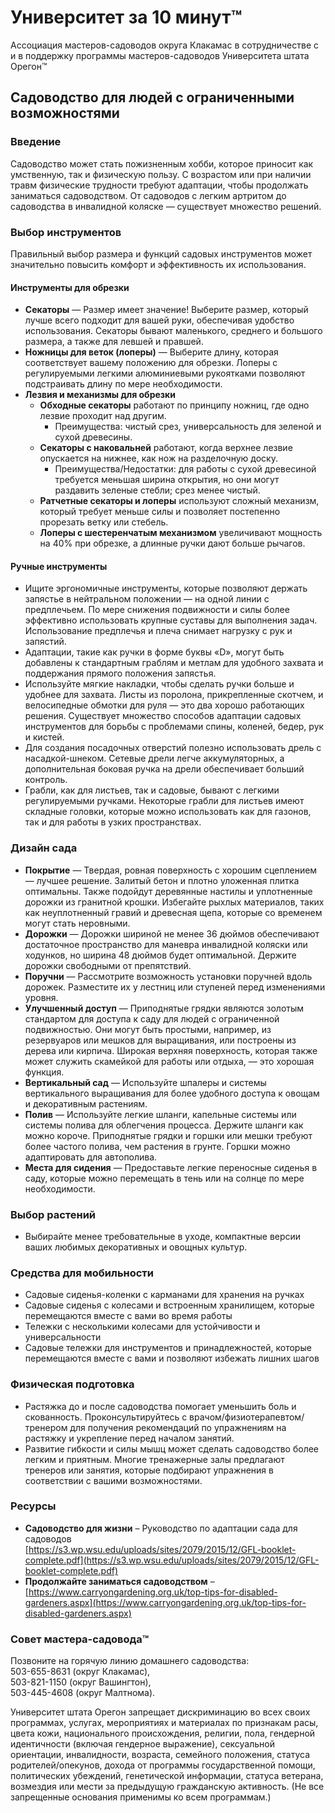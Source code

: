 # Университет за 10 минут™  
Ассоциация мастеров-садоводов округа Клакамас в сотрудничестве с и в поддержку программы мастеров-садоводов Университета штата Орегон™  

## Садоводство для людей с ограниченными возможностями  

### Введение  
Садоводство может стать пожизненным хобби, которое приносит как умственную, так и физическую пользу. С возрастом или при наличии травм физические трудности требуют адаптации, чтобы продолжать заниматься садоводством. От садоводов с легким артритом до садоводства в инвалидной коляске — существует множество решений.  

### Выбор инструментов  
Правильный выбор размера и функций садовых инструментов может значительно повысить комфорт и эффективность их использования.  

#### Инструменты для обрезки  
- **Секаторы** — Размер имеет значение! Выберите размер, который лучше всего подходит для вашей руки, обеспечивая удобство использования. Секаторы бывают маленького, среднего и большого размера, а также для левшей и правшей.  
- **Ножницы для веток (лоперы)** — Выберите длину, которая соответствует вашему положению для обрезки. Лоперы с регулируемыми легкими алюминиевыми рукоятками позволяют подстраивать длину по мере необходимости.  
- **Лезвия и механизмы для обрезки**  
  - **Обходные секаторы** работают по принципу ножниц, где одно лезвие проходит над другим.  
    - Преимущества: чистый срез, универсальность для зеленой и сухой древесины.  
  - **Секаторы с наковальней** работают, когда верхнее лезвие опускается на нижнее, как нож на разделочную доску.  
    - Преимущества/Недостатки: для работы с сухой древесиной требуется меньшая ширина открытия, но они могут раздавить зеленые стебли; срез менее чистый.  
  - **Ратчетные секаторы и лоперы** используют сложный механизм, который требует меньше силы и позволяет постепенно прорезать ветку или стебель.  
  - **Лоперы с шестеренчатым механизмом** увеличивают мощность на 40% при обрезке, а длинные ручки дают больше рычагов.  

#### Ручные инструменты  
- Ищите эргономичные инструменты, которые позволяют держать запястье в нейтральном положении — на одной линии с предплечьем. По мере снижения подвижности и силы более эффективно использовать крупные суставы для выполнения задач. Использование предплечья и плеча снимает нагрузку с рук и запястий.  
- Адаптации, такие как ручки в форме буквы «D», могут быть добавлены к стандартным граблям и метлам для удобного захвата и поддержания прямого положения запястья.  
- Используйте мягкие накладки, чтобы сделать ручки больше и удобнее для захвата. Листы из поролона, прикрепленные скотчем, и велосипедные обмотки для руля — это два хорошо работающих решения. Существует множество способов адаптации садовых инструментов для борьбы с проблемами спины, коленей, бедер, рук и кистей.  
- Для создания посадочных отверстий полезно использовать дрель с насадкой-шнеком. Сетевые дрели легче аккумуляторных, а дополнительная боковая ручка на дрели обеспечивает больший контроль.  
- Грабли, как для листьев, так и садовые, бывают с легкими регулируемыми ручками. Некоторые грабли для листьев имеют складные головки, которые можно использовать как для газонов, так и для работы в узких пространствах.  

### Дизайн сада  

- **Покрытие** — Твердая, ровная поверхность с хорошим сцеплением — лучшее решение. Залитый бетон и плотно уложенная плитка оптимальны. Также подойдут деревянные настилы и уплотненные дорожки из гранитной крошки. Избегайте рыхлых материалов, таких как неуплотненный гравий и древесная щепа, которые со временем могут стать неровными.  
- **Дорожки** — Дорожки шириной не менее 36 дюймов обеспечивают достаточное пространство для маневра инвалидной коляски или ходунков, но ширина 48 дюймов будет оптимальной. Держите дорожки свободными от препятствий.  
- **Поручни** — Рассмотрите возможность установки поручней вдоль дорожек. Разместите их у лестниц или ступеней перед изменениями уровня.  
- **Улучшенный доступ** — Приподнятые грядки являются золотым стандартом для доступа к саду для людей с ограниченной подвижностью. Они могут быть простыми, например, из резервуаров или мешков для выращивания, или построены из дерева или кирпича. Широкая верхняя поверхность, которая также может служить скамейкой для работы или отдыха, — это хорошая функция.  
- **Вертикальный сад** — Используйте шпалеры и системы вертикального выращивания для более удобного доступа к овощам и декоративным растениям.  
- **Полив** — Используйте легкие шланги, капельные системы или системы полива для облегчения процесса. Держите шланги как можно короче. Приподнятые грядки и горшки или мешки требуют более частого полива, чем растения в грунте. Горшки можно адаптировать для автополива.  
- **Места для сидения** — Предоставьте легкие переносные сиденья в саду, которые можно перемещать в тень или на солнце по мере необходимости.  

### Выбор растений  
- Выбирайте менее требовательные в уходе, компактные версии ваших любимых декоративных и овощных культур.  

### Средства для мобильности  
- Садовые сиденья-коленки с карманами для хранения на ручках  
- Садовые сиденья с колесами и встроенным хранилищем, которые перемещаются вместе с вами во время работы  
- Тележки с несколькими колесами для устойчивости и универсальности  
- Садовые тележки для инструментов и принадлежностей, которые перемещаются вместе с вами и позволяют избежать лишних шагов  

### Физическая подготовка  
- Растяжка до и после садоводства помогает уменьшить боль и скованность. Проконсультируйтесь с врачом/физиотерапевтом/тренером для получения рекомендаций по упражнениям на растяжку и укрепление перед началом занятий.  
- Развитие гибкости и силы мышц может сделать садоводство более легким и приятным. Многие тренажерные залы предлагают тренеров или занятия, которые подбирают упражнения в соответствии с вашими возможностями.  

### Ресурсы  
- **Садоводство для жизни** – Руководство по адаптации сада для садоводов  
  [https://s3.wp.wsu.edu/uploads/sites/2079/2015/12/GFL-booklet-complete.pdf](https://s3.wp.wsu.edu/uploads/sites/2079/2015/12/GFL-booklet-complete.pdf)  
- **Продолжайте заниматься садоводством** – [https://www.carryongardening.org.uk/top-tips-for-disabled-gardeners.aspx](https://www.carryongardening.org.uk/top-tips-for-disabled-gardeners.aspx)  

### Совет мастера-садовода™  
Позвоните на горячую линию домашнего садоводства:  
503-655-8631 (округ Клакамас),  
503-821-1150 (округ Вашингтон),  
503-445-4608 (округ Малтнома).  

Университет штата Орегон запрещает дискриминацию во всех своих программах, услугах, мероприятиях и материалах по признакам расы, цвета кожи, национального происхождения, религии, пола, гендерной идентичности (включая гендерное выражение), сексуальной ориентации, инвалидности, возраста, семейного положения, статуса родителей/опекунов, дохода от программы государственной помощи, политических убеждений, генетической информации, статуса ветерана, возмездия или мести за предыдущую гражданскую активность. (Не все запрещенные основания применимы ко всем программам.)